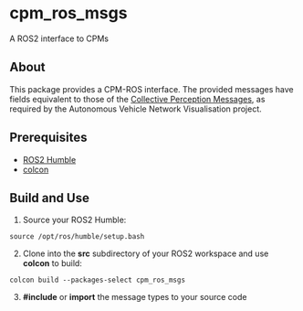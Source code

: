 # cpm_ros_msgs

A ROS2 interface to CPMs

## About

This package provides a CPM-ROS interface. The provided messages have fields equivalent to those of the [Collective Perception Messages](https://www.etsi.org/deliver/etsi_tr/103500_103599/103562/02.01.01_60/tr_103562v020101p.pdf), as required by the Autonomous Vehicle Network Visualisation project.

## Prerequisites

- [ROS2 Humble](http://docs.ros.org/en/humble/Installation.html)
- [colcon](http://docs.ros.org/en/humble/Tutorials/Beginner-Client-Libraries/Colcon-Tutorial.html)

## Build and Use

1. Source your ROS2 Humble:
```console
source /opt/ros/humble/setup.bash
```
2. Clone into the **src** subdirectory of your ROS2 workspace and use **colcon** to build:
```console
colcon build --packages-select cpm_ros_msgs
```
3. **#include** or **import** the message types to your source code